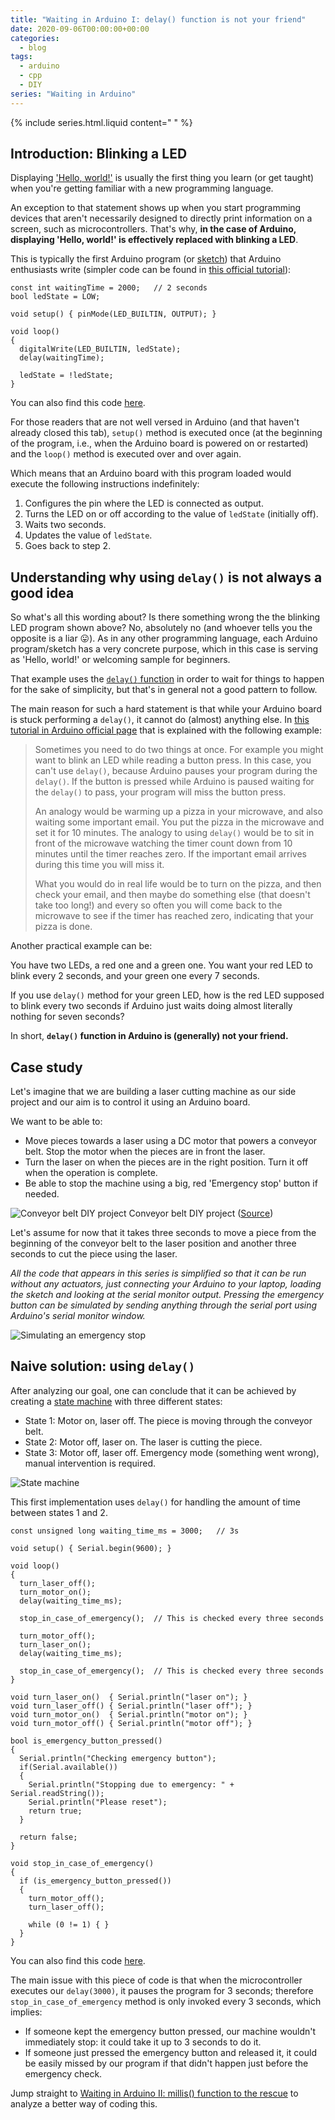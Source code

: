 ```yaml
---
title: "Waiting in Arduino I: delay() function is not your friend"
date: 2020-09-06T00:00:00+00:00
categories:
  - blog
tags:
  - arduino
  - cpp
  - DIY
series: "Waiting in Arduino"
---
```


{% include series.html.liquid content=" " %}

## Introduction: Blinking a LED

Displaying ['Hello, world!'](https://en.wikipedia.org/wiki/%22Hello,_World!%22_program) is usually the first thing you learn (or get taught) when you're getting familiar with a new programming language.

An exception to that statement shows up when you start programming devices that aren't necessarily designed to directly print information on a screen, such as microcontrollers. That's why, **in the case of Arduino, displaying 'Hello, world!' is effectively replaced with blinking a LED**.

This is typically the first Arduino program (or [sketch](https://www.arduino.cc/en/tutorial/sketch)) that Arduino enthusiasts write (simpler code can be found in [this official tutorial](https://www.arduino.cc/en/Tutorial/Blink)):

```arduino
const int waitingTime = 2000;   // 2 seconds
bool ledState = LOW;

void setup() { pinMode(LED_BUILTIN, OUTPUT); }

void loop()
{
  digitalWrite(LED_BUILTIN, ledState);
  delay(waitingTime);

  ledState = !ledState;
}
```

You can also find this code [here](https://github.com/eduherminio/eduherminio.github.io/tree/master/code/waiting-in-arduino/0_blink_led/0_blink_led.ino).

For those readers that are not well versed in Arduino (and that haven't already closed this tab), `setup()` method is executed once (at the beginning of the program, i.e., when the Arduino board is powered on or restarted) and the `loop()` method is executed over and over again.

Which means that an Arduino board with this program loaded would execute the following instructions indefinitely:

1. Configures the pin where the LED is connected as output.
2. Turns the LED on or off according to the value of `ledState` (initially off).
3. Waits two seconds.
4. Updates the value of `ledState`.
5. Goes back to step 2.

## Understanding why using `delay()` is not always a good idea

So what's all this wording about? Is there something wrong the the blinking LED program shown above? No, absolutely no (and whoever tells you the opposite is a liar 😛). As in any other programming language, each Arduino program/sketch has a very concrete purpose, which in this case is serving as 'Hello, world!' or welcoming sample for beginners.

That example uses the [`delay()` function](https://www.arduino.cc/reference/en/language/functions/time/delay/) in order to wait for things to happen for the sake of simplicity, but that's in general not a good pattern to follow.

The main reason for such a hard statement is that while your Arduino board is stuck performing a `delay()`, it cannot do (almost) anything else. In [this tutorial in Arduino official page](https://www.arduino.cc/en/tutorial/BlinkWithoutDelay) that is explained with the following example:

> Sometimes you need to do two things at once. For example you might want to blink an LED while reading a button press. In this case, you can't use `delay()`, because Arduino pauses your program during the `delay()`. If the button is pressed while Arduino is paused waiting for the `delay()` to pass, your program will miss the button press.
>
> An analogy would be warming up a pizza in your microwave, and also waiting some important email. You put the pizza in the microwave and set it for 10 minutes. The analogy to using `delay()` would be to sit in front of the microwave watching the timer count down from 10 minutes until the timer reaches zero. If the important email arrives during this time you will miss it.
>
> What you would do in real life would be to turn on the pizza, and then check your email, and then maybe do something else (that doesn't take too long!) and every so often you will come back to the microwave to see if the timer has reached zero, indicating that your pizza is done.

Another practical example can be:

You have two LEDs, a red one and a green one. You want your red LED to blink every 2 seconds, and your green one every 7 seconds.

If you use `delay()` method for your green LED, how is the red LED supposed to blink every two seconds if Arduino just waits doing almost literally nothing for seven seconds?

In short, **`delay()` function in Arduino is (generally) not your friend.**

## Case study

Let's imagine that we are building a laser cutting machine as our side project and our aim is to control it using an Arduino board.

We want to be able to:

- Move pieces towards a laser using a DC motor that powers a conveyor belt. Stop the motor when the pieces are in front the laser.
- Turn the laser on when the pieces are in the right position. Turn it off when the operation is complete.
- Be able to stop the machine using a big, red 'Emergency stop' button if needed.

![Conveyor belt DIY project](/assets/images/2020-09-06-delay-function-is-not-your-friend/conveyor_belt.jpg)
Conveyor belt DIY project ([Source](https://www.instructables.com/id/MODULAR-PORTABLE-CONVEYOR-BELT-SPEED-CONTROL-BY-AR/))

Let's assume for now that it takes three seconds to move a piece from the beginning of the conveyor belt to the laser position and another three seconds to cut the piece using the laser.

_All the code that appears in this series is simplified so that it can be run without any actuators, just connecting your Arduino to your laptop, loading the sketch and looking at the serial monitor output. Pressing the emergency button can be simulated by sending anything through the serial port using Arduino's serial monitor window._

![Simulating an emergency stop](/assets/images/2020-09-06-delay-function-is-not-your-friend/stop_button.png)

## Naive solution: using `delay()`

After analyzing our goal, one can conclude that it can be achieved by creating a [state machine](https://en.wikipedia.org/wiki/Finite-state_machine) with three different states:

- State 1: Motor on, laser off. The piece is moving through the conveyor belt.
- State 2: Motor off, laser on. The laser is cutting the piece.
- State 3: Motor off, laser off. Emergency mode (something went wrong), manual intervention is required.

![State machine](/assets/images/2020-09-06-delay-function-is-not-your-friend/state_machine.png)

This first implementation uses `delay()` for handling the amount of time between states 1 and 2.

```arduino
const unsigned long waiting_time_ms = 3000;   // 3s

void setup() { Serial.begin(9600); }

void loop()
{
  turn_laser_off();
  turn_motor_on();
  delay(waiting_time_ms);

  stop_in_case_of_emergency();  // This is checked every three seconds

  turn_motor_off();
  turn_laser_on();
  delay(waiting_time_ms);

  stop_in_case_of_emergency();  // This is checked every three seconds
}

void turn_laser_on()  { Serial.println("laser on"); }
void turn_laser_off() { Serial.println("laser off"); }
void turn_motor_on()  { Serial.println("motor on"); }
void turn_motor_off() { Serial.println("motor off"); }

bool is_emergency_button_pressed()
{
  Serial.println("Checking emergency button");
  if(Serial.available())
  {
    Serial.println("Stopping due to emergency: " + Serial.readString());
    Serial.println("Please reset");
    return true;
  }

  return false;
}

void stop_in_case_of_emergency()
{
  if (is_emergency_button_pressed())
  {
    turn_motor_off();
    turn_laser_off();

    while (0 != 1) { }
  }
}
```

You can also find this code [here](https://github.com/eduherminio/eduherminio.github.io/tree/master/code/waiting-in-arduino/1_delay_implementation/1_delay_implementation.ino).

The main issue with this piece of code is that when the microcontroller executes our `delay(3000)`, it pauses the program for 3 seconds; therefore `stop_in_case_of_emergency` method is only invoked every 3 seconds, which implies:

- If someone kept the emergency button pressed, our machine wouldn't immediately stop: it could take it up to 3 seconds to do it.
- If someone just pressed the emergency button and released it, it could be easily missed by our program if that didn't happen just before the emergency check.

Jump straight to [Waiting in Arduino II: millis() function to the rescue](https://eduherminio.github.io/blog/millis_to_the_rescue/) to analyze a better way of coding this.
